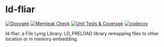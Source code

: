 # ld-fliar

[![Doxygen](https://github.com/kakwa/ld-fliar/actions/workflows/doxygen.yml/badge.svg)](https://github.com/kakwa/ld-fliar/actions/workflows/doxygen.yml)
[![Memleak Check](https://github.com/kakwa/ld-fliar/actions/workflows/valgrind.yml/badge.svg)](https://github.com/kakwa/ld-fliar/actions/workflows/valgrind.yml)
[![Unit Tests & Coverage](https://github.com/kakwa/ld-fliar/actions/workflows/coverage.yml/badge.svg)](https://github.com/kakwa/ld-fliar/actions/workflows/coverage.yml)
[![codecov](https://codecov.io/gh/kakwa/ld-fliar/graph/badge.svg?token=08AAHC625O)](https://codecov.io/gh/kakwa/ld-fliar)

ld-fliar: a File Lying Library. LD_PRELOAD library remapping files to other location or in memory embedding.
